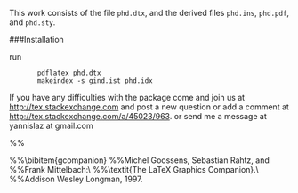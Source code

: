 
This work consists of the file  `phd.dtx`,
and the derived files   `phd.ins`,  `phd.pdf`, and `phd.sty`.

###Installation

run

           pdflatex phd.dtx
           makeindex -s gind.ist phd.idx

If you have any difficulties with the package come and join us at
http://tex.stackexchange.com and post a new question or
add a comment at http://tex.stackexchange.com/a/45023/963.
or send me a message at  yannislaz at gmail.com



%%

%%\bibitem{gcompanion}
%%Michel Goossens, Sebastian Rahtz, and
%%Frank Mittelbach:\\
%%\textit{The LaTeX Graphics Companion}.\\
%%Addison Wesley Longman, 1997.


